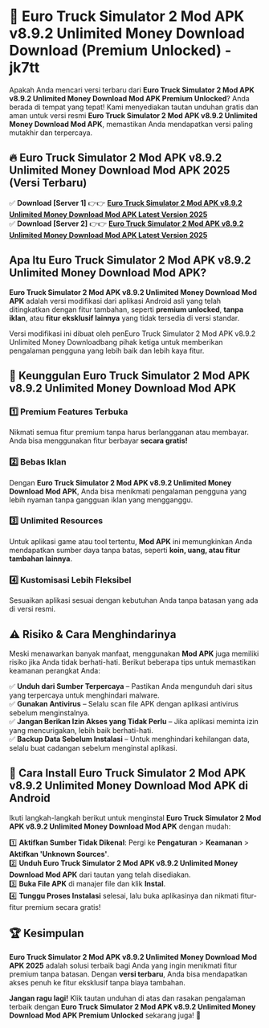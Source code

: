 # 🎯 Euro Truck Simulator 2 Mod APK v8.9.2 Unlimited Money Download  Download (Premium Unlocked) -  jk7tt

Apakah Anda mencari versi terbaru dari **Euro Truck Simulator 2 Mod APK v8.9.2 Unlimited Money Download Mod APK Premium Unlocked**? Anda berada di tempat yang tepat! Kami menyediakan tautan unduhan gratis dan aman untuk versi resmi **Euro Truck Simulator 2 Mod APK v8.9.2 Unlimited Money Download Mod APK**, memastikan Anda mendapatkan versi paling mutakhir dan terpercaya.

## 🔥 Euro Truck Simulator 2 Mod APK v8.9.2 Unlimited Money Download Mod APK 2025 (Versi Terbaru)

✅ **Download [Server 1]** 👉👉 [**Euro Truck Simulator 2 Mod APK v8.9.2 Unlimited Money Download Mod APK Latest Version 2025**](https://momento.my/?title=Euro_Truck_Simulator_2_Mod_APK_v8.9.2_Unlimited_Money_Download)  
✅ **Download [Server 2]** 👉👉 [**Euro Truck Simulator 2 Mod APK v8.9.2 Unlimited Money Download Mod APK Latest Version 2025**](https://momento.my/?title=Euro_Truck_Simulator_2_Mod_APK_v8.9.2_Unlimited_Money_Download)  

## Apa Itu Euro Truck Simulator 2 Mod APK v8.9.2 Unlimited Money Download Mod APK?

**Euro Truck Simulator 2 Mod APK v8.9.2 Unlimited Money Download Mod APK** adalah versi modifikasi dari aplikasi Android asli yang telah ditingkatkan dengan fitur tambahan, seperti **premium unlocked**, **tanpa iklan**, atau **fitur eksklusif lainnya** yang tidak tersedia di versi standar.

Versi modifikasi ini dibuat oleh penEuro Truck Simulator 2 Mod APK v8.9.2 Unlimited Money Downloadbang pihak ketiga untuk memberikan pengalaman pengguna yang lebih baik dan lebih kaya fitur.

## 🎯 Keunggulan Euro Truck Simulator 2 Mod APK v8.9.2 Unlimited Money Download Mod APK

### 1️⃣ Premium Features Terbuka
Nikmati semua fitur premium tanpa harus berlangganan atau membayar. Anda bisa menggunakan fitur berbayar **secara gratis!**

### 2️⃣ Bebas Iklan
Dengan **Euro Truck Simulator 2 Mod APK v8.9.2 Unlimited Money Download Mod APK**, Anda bisa menikmati pengalaman pengguna yang lebih nyaman tanpa gangguan iklan yang mengganggu.

### 3️⃣ Unlimited Resources
Untuk aplikasi game atau tool tertentu, **Mod APK** ini memungkinkan Anda mendapatkan sumber daya tanpa batas, seperti **koin, uang, atau fitur tambahan lainnya**.

### 4️⃣ Kustomisasi Lebih Fleksibel
Sesuaikan aplikasi sesuai dengan kebutuhan Anda tanpa batasan yang ada di versi resmi.

## ⚠️ Risiko & Cara Menghindarinya

Meski menawarkan banyak manfaat, menggunakan **Mod APK** juga memiliki risiko jika Anda tidak berhati-hati. Berikut beberapa tips untuk memastikan keamanan perangkat Anda:

✅ **Unduh dari Sumber Terpercaya** – Pastikan Anda mengunduh dari situs yang terpercaya untuk menghindari malware.  
✅ **Gunakan Antivirus** – Selalu scan file APK dengan aplikasi antivirus sebelum menginstalnya.  
✅ **Jangan Berikan Izin Akses yang Tidak Perlu** – Jika aplikasi meminta izin yang mencurigakan, lebih baik berhati-hati.  
✅ **Backup Data Sebelum Instalasi** – Untuk menghindari kehilangan data, selalu buat cadangan sebelum menginstal aplikasi.

## 📌 Cara Install Euro Truck Simulator 2 Mod APK v8.9.2 Unlimited Money Download Mod APK di Android

Ikuti langkah-langkah berikut untuk menginstal **Euro Truck Simulator 2 Mod APK v8.9.2 Unlimited Money Download Mod APK** dengan mudah:

1️⃣ **Aktifkan Sumber Tidak Dikenal**: Pergi ke **Pengaturan** > **Keamanan** > **Aktifkan 'Unknown Sources'**.  
2️⃣ **Unduh Euro Truck Simulator 2 Mod APK v8.9.2 Unlimited Money Download Mod APK** dari tautan yang telah disediakan.  
3️⃣ **Buka File APK** di manajer file dan klik **Instal**.  
4️⃣ **Tunggu Proses Instalasi** selesai, lalu buka aplikasinya dan nikmati fitur-fitur premium secara gratis!

## 🏆 Kesimpulan

**Euro Truck Simulator 2 Mod APK v8.9.2 Unlimited Money Download Mod APK 2025** adalah solusi terbaik bagi Anda yang ingin menikmati fitur premium tanpa batasan. Dengan **versi terbaru**, Anda bisa mendapatkan akses penuh ke fitur eksklusif tanpa biaya tambahan.

**Jangan ragu lagi!** Klik tautan unduhan di atas dan rasakan pengalaman terbaik dengan **Euro Truck Simulator 2 Mod APK v8.9.2 Unlimited Money Download Mod APK Premium Unlocked** sekarang juga! 🚀
